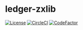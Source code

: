 # ledger-zxlib

[![License](https://img.shields.io/badge/License-Apache%202.0-blue.svg)](https://opensource.org/licenses/Apache-2.0)
[![CircleCI](https://circleci.com/gh/Zondax/ledger-zxlib/tree/master.svg?style=shield)](https://circleci.com/gh/Zondax/ledger-zxlib/tree/master)
[![CodeFactor](https://www.codefactor.io/repository/github/zondax/ledger-zxlib/badge)](https://www.codefactor.io/repository/github/zondax/ledger-zxlib)
